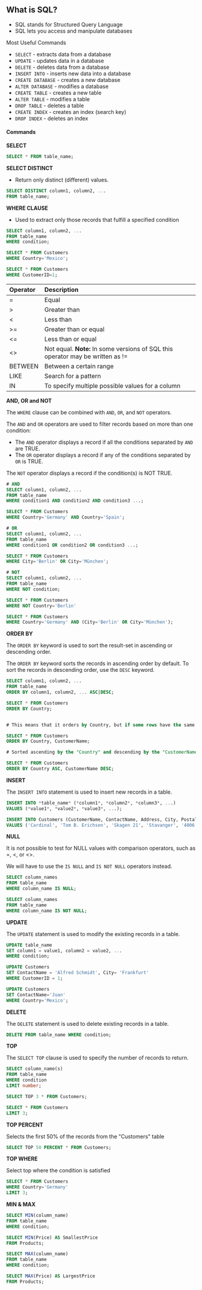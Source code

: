## What is SQL?

- SQL stands for Structured Query Language
- SQL lets you access and manipulate databases

Most Useful Commands

- `SELECT` - extracts data from a database
- `UPDATE` - updates data in a database
- `DELETE` - deletes data from a database
- `INSERT INTO` - inserts new data into a database
- `CREATE DATABASE` - creates a new database
- `ALTER DATABASE` - modifies a database
- `CREATE TABLE` - creates a new table
- `ALTER TABLE` - modifies a table
- `DROP TABLE` - deletes a table
- `CREATE INDEX` - creates an index (search key)
- `DROP INDEX` - deletes an index

#### Commands

**SELECT**

```sql
SELECT * FROM table_name;
```

**SELECT DISTINCT**

- Return only distinct (different) values.

```SQL
SELECT DISTINCT column1, column2, ...
FROM table_name;
```

**WHERE CLAUSE**

- Used to extract only those records that fulfill a specified condition

```sql
SELECT column1, column2, ...
FROM table_name
WHERE condition;

SELECT * FROM Customers
WHERE Country='Mexico';

SELECT * FROM Customers
WHERE CustomerID=1;
```

| Operator | Description                                                  |
| :------- | :----------------------------------------------------------- |
| =        | Equal                                                        |
| >        | Greater than                                                 |
| <        | Less than                                                    |
| >=       | Greater than or equal                                        |
| <=       | Less than or equal                                           |
| <>       | Not equal. **Note:** In some versions of SQL this operator may be written as != |
| BETWEEN  | Between a certain range                                      |
| LIKE     | Search for a pattern                                         |
| IN       | To specify multiple possible values for a column             |

**AND, OR and NOT**

The `WHERE` clause can be combined with `AND`, `OR`, and `NOT` operators.

The `AND` and `OR` operators are used to filter records based on more than one condition:

- The `AND` operator displays a record if all the conditions separated by `AND` are TRUE.
- The `OR` operator displays a record if any of the conditions separated by `OR` is TRUE.

The `NOT` operator displays a record if the condition(s) is NOT TRUE.

```sql
# AND
SELECT column1, column2, ...
FROM table_name
WHERE condition1 AND condition2 AND condition3 ...;

SELECT * FROM Customers
WHERE Country='Germany' AND Country='Spain';

# OR
SELECT column1, column2, ...
FROM table_name
WHERE condition1 OR condition2 OR condition3 ...;

SELECT * FROM Customers
WHERE City='Berlin' OR City='München';

# NOT
SELECT column1, column2, ...
FROM table_name
WHERE NOT condition; 

SELECT * FROM Customers
WHERE NOT Country='Berlin'
```

```sql
SELECT * FROM Customers
WHERE Country='Germany' AND (City='Berlin' OR City='München');
```

**ORDER BY**

The `ORDER BY` keyword is used to sort the result-set in ascending or descending order.

The `ORDER BY` keyword sorts the records in ascending order by default. To sort the records in descending order, use the `DESC` keyword.

```sql
SELECT column1, column2, ...
FROM table_name
ORDER BY column1, column2, ... ASC|DESC;

SELECT * FROM Customers
ORDER BY Country;


# This means that it orders by Country, but if some rows have the same Country, it orders them by CustomerName:

SELECT * FROM Customers
ORDER BY Country, CustomerName;

# Sorted ascending by the "Country" and descending by the "CustomerName" column:

SELECT * FROM Customers
ORDER BY Country ASC, CustomerName DESC;


```

**INSERT**

The `INSERT INTO` statement is used to insert new records in a table.

```sql
INSERT INTO *table_name* (*column1*, *column2*, *column3*, ...)
VALUES (*value1*, *value2*, *value3*, ...);

INSERT INTO Customers (CustomerName, ContactName, Address, City, PostalCode, Country)
VALUES ('Cardinal', 'Tom B. Erichsen', 'Skagen 21', 'Stavanger', '4006', 'Norway');
```

**NULL**

It is not possible to test for NULL values with comparison operators, such as =, <, or <>.

We will have to use the `IS NULL` and `IS NOT NULL` operators instead.

```sql
SELECT column_names
FROM table_name
WHERE column_name IS NULL;

SELECT column_names
FROM table_name
WHERE column_name IS NOT NULL;
```

**UPDATE**

The `UPDATE` statement is used to modify the existing records in a table.

```sql
UPDATE table_name
SET column1 = value1, column2 = value2, ...
WHERE condition;

UPDATE Customers
SET ContactName = 'Alfred Schmidt', City= 'Frankfurt'
WHERE CustomerID = 1;

UPDATE Customers
SET ContactName='Juan'
WHERE Country='Mexico';
```

**DELETE**

The `DELETE` statement is used to delete existing records in a table.

```sql
DELETE FROM table_name WHERE condition;
```

**TOP**

The `SELECT TOP` clause is used to specify the number of records to return.

```sql
SELECT column_name(s)
FROM table_name
WHERE condition
LIMIT number;

SELECT TOP 3 * FROM Customers;

SELECT * FROM Customers
LIMIT 3;
```

**TOP PERCENT**

Selects the first 50% of the records from the "Customers" table 

```sql
SELECT TOP 50 PERCENT * FROM Customers;
```

**TOP WHERE**

Select top where the condition is satisfied

```sql
SELECT * FROM Customers
WHERE Country='Germany'
LIMIT 3;
```

**MIN & MAX**

```sql
SELECT MIN(column_name)
FROM table_name
WHERE condition;

SELECT MIN(Price) AS SmallestPrice
FROM Products;

SELECT MAX(column_name)
FROM table_name
WHERE condition;

SELECT MAX(Price) AS LargestPrice
FROM Products;
```

